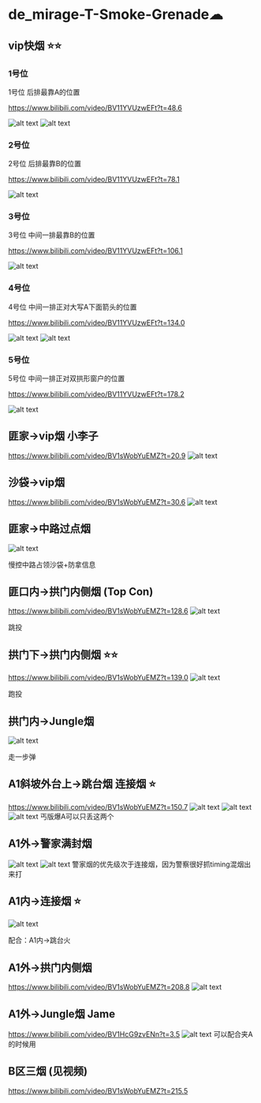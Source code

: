 # de_mirage-T-Smoke-Grenade☁

## vip快烟 ⭐⭐

### 1号位


1号位 后排最靠A的位置


https://www.bilibili.com/video/BV11YVUzwEFt?t=48.6

![alt text](../../assets/README/mirage-vip-1.png)
![alt text](../../assets/README/mirage-vip-1-zoom.png) 

### 2号位



2号位 后排最靠B的位置


https://www.bilibili.com/video/BV11YVUzwEFt?t=78.1

![alt text](../../assets/README/image-3.png)

### 3号位



3号位 中间一排最靠B的位置 


https://www.bilibili.com/video/BV11YVUzwEFt?t=106.1

![alt text](../../assets/README/image-2.png)

### 4号位



4号位 中间一排正对大写A下面箭头的位置


https://www.bilibili.com/video/BV11YVUzwEFt?t=134.0

![alt text](../../assets/README/image-6.png)
![alt text](../../assets/README/image-1.png)

### 5号位



5号位 中间一排正对双拱形窗户的位置


https://www.bilibili.com/video/BV11YVUzwEFt?t=178.2

![alt text](../../assets/README/image.png) 

## 匪家->vip烟 小李子
https://www.bilibili.com/video/BV1sWobYuEMZ?t=20.9
![alt text](<../../assets/de_mirage-T-Smoke-Grenade/image.png>)

## 沙袋->vip烟
https://www.bilibili.com/video/BV1sWobYuEMZ?t=30.6
![alt text](<../../assets/de_mirage-T-Smoke-Grenade/image-1.png>)


## 匪家->中路过点烟
![alt text](<../../assets/de_mirage-T-Smoke-Grenade/image-2.png>)



慢控中路占领沙袋+防拿信息

## 匪口内->拱门内侧烟 (Top Con)
https://www.bilibili.com/video/BV1sWobYuEMZ?t=128.6
![alt text](<../../assets/de_mirage-T-Smoke-Grenade/image-3.png>)


跳投

## 拱门下->拱门内侧烟 ⭐⭐
https://www.bilibili.com/video/BV1sWobYuEMZ?t=139.0
![alt text](<../../assets/de_mirage-T-Smoke-Grenade/image-4.png>)


跑投

## 拱门内->Jungle烟

![alt text](<../../assets/de_mirage-T-Smoke-Grenade/image-5.png>)


走一步弹

## A1斜坡外台上->跳台烟 连接烟 ⭐ 
https://www.bilibili.com/video/BV1sWobYuEMZ?t=150.7
![alt text](<../../assets/de_mirage-T-Smoke-Grenade/image-6.png>)
![alt text](<../../assets/de_mirage-T-Smoke-Grenade/image-7.png>)
![alt text](<../../assets/de_mirage-T-Smoke-Grenade/image-8.png>)
丐版爆A可以只丢这两个

## A1外->警家满封烟 
![alt text](<../../assets/de_mirage-T-Smoke-Grenade/image-9.png>)
![alt text](<../../assets/de_mirage-T-Smoke-Grenade/image-10.png>)
警家烟的优先级次于连接烟，因为警察很好抓timing混烟出来打

## A1内->连接烟 ⭐
![alt text](<../../assets/de_mirage-T-Smoke-Grenade/image-11.png>)

配合：A1内->跳台火

## A1外->拱门内侧烟
https://www.bilibili.com/video/BV1sWobYuEMZ?t=208.8
![alt text](<../../assets/de_mirage-T-Smoke-Grenade/image-12.png>)

## A1外->Jungle烟 Jame 
https://www.bilibili.com/video/BV1HcG9zvENn?t=3.5
![alt text](../../assets/de_mirage-T-Smoke-Grenade/image-13.png)
可以配合夹A的时候用




## B区三烟 (见视频)
https://www.bilibili.com/video/BV1sWobYuEMZ?t=215.5

